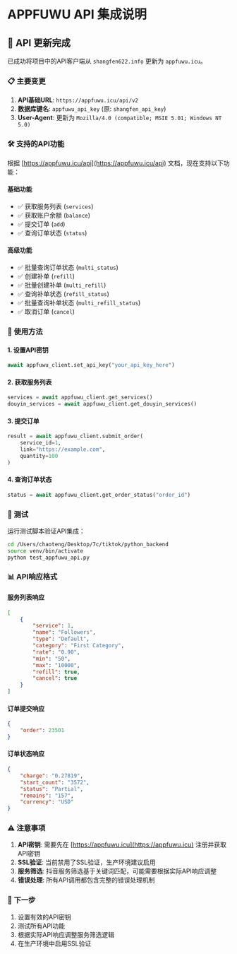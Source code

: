 # APPFUWU API 集成说明

## 🔄 API 更新完成

已成功将项目中的API客户端从 `shangfen622.info` 更新为 `appfuwu.icu`。

### 📋 主要变更

1. **API基础URL**: `https://appfuwu.icu/api/v2`
2. **数据库键名**: `appfuwu_api_key` (原: `shangfen_api_key`)
3. **User-Agent**: 更新为 `Mozilla/4.0 (compatible; MSIE 5.01; Windows NT 5.0)`

### 🛠️ 支持的API功能

根据 [https://appfuwu.icu/api](https://appfuwu.icu/api) 文档，现在支持以下功能：

#### 基础功能
- ✅ 获取服务列表 (`services`)
- ✅ 获取账户余额 (`balance`)
- ✅ 提交订单 (`add`)
- ✅ 查询订单状态 (`status`)

#### 高级功能
- ✅ 批量查询订单状态 (`multi_status`)
- ✅ 创建补单 (`refill`)
- ✅ 批量创建补单 (`multi_refill`)
- ✅ 查询补单状态 (`refill_status`)
- ✅ 批量查询补单状态 (`multi_refill_status`)
- ✅ 取消订单 (`cancel`)

### 🔧 使用方法

#### 1. 设置API密钥
```python
await appfuwu_client.set_api_key("your_api_key_here")
```

#### 2. 获取服务列表
```python
services = await appfuwu_client.get_services()
douyin_services = await appfuwu_client.get_douyin_services()
```

#### 3. 提交订单
```python
result = await appfuwu_client.submit_order(
    service_id=1,
    link="https://example.com",
    quantity=100
)
```

#### 4. 查询订单状态
```python
status = await appfuwu_client.get_order_status("order_id")
```

### 🧪 测试

运行测试脚本验证API集成：

```bash
cd /Users/chaoteng/Desktop/7c/tiktok/python_backend
source venv/bin/activate
python test_appfuwu_api.py
```

### 📊 API响应格式

#### 服务列表响应
```json
[
    {
        "service": 1,
        "name": "Followers",
        "type": "Default",
        "category": "First Category",
        "rate": "0.90",
        "min": "50",
        "max": "10000",
        "refill": true,
        "cancel": true
    }
]
```

#### 订单提交响应
```json
{
    "order": 23501
}
```

#### 订单状态响应
```json
{
    "charge": "0.27819",
    "start_count": "3572",
    "status": "Partial",
    "remains": "157",
    "currency": "USD"
}
```

### ⚠️ 注意事项

1. **API密钥**: 需要先在 [https://appfuwu.icu](https://appfuwu.icu) 注册并获取API密钥
2. **SSL验证**: 当前禁用了SSL验证，生产环境建议启用
3. **服务筛选**: 抖音服务筛选基于关键词匹配，可能需要根据实际API响应调整
4. **错误处理**: 所有API调用都包含完整的错误处理机制

### 🔄 下一步

1. 设置有效的API密钥
2. 测试所有API功能
3. 根据实际API响应调整服务筛选逻辑
4. 在生产环境中启用SSL验证
